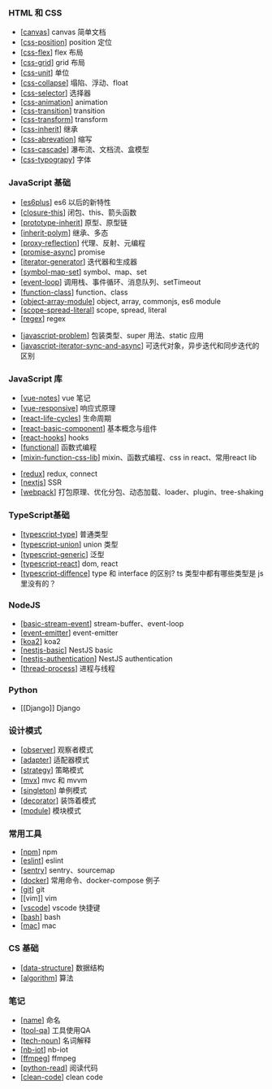 
<!-- [[problem-index]] 问题索引 -->

### HTML 和 CSS

- [[canvas]] canvas 简单文档
- [[css-position]] position 定位
- [[css-flex]] flex 布局
- [[css-grid]] grid 布局
- [[css-unit]] 单位
- [[css-collapse]] 塌陷、浮动、float
- [[css-selector]] 选择器
- [[css-animation]] animation
- [[css-transition]] transition
- [[css-transform]] transform
- [[css-inherit]] 继承
- [[css-abrevation]] 缩写
- [[css-cascade]] 瀑布流、文档流、盒模型
- [[css-typograpy]] 字体
<!-- - [[css-deadzone]] 有趣但不常用的属性 -->
<!-- - [[css-inline-element-baseline]] CSS 行内元素的 baseline 是怎么定义的？ -->
<!-- - [[css-problem]] 1px问题、幽灵空白节点、@import的缺陷 -->
<!-- - [[css-implement]] 跑马灯、拖拽跟随 -->

### JavaScript 基础

- [[es6plus]] es6 以后的新特性
- [[closure-this]] 闭包、this、箭头函数
- [[prototype-inherit]] 原型、原型链
- [[inherit-polym]] 继承、多态
- [[proxy-reflection]] 代理、反射、元编程
- [[promise-async]] promise
- [[iterator-generator]] 迭代器和生成器
- [[symbol-map-set]] symbol、map、set
- [[event-loop]] 调用栈、事件循环、消息队列、setTimeout
- [[function-class]] function、class
- [[object-array-module]] object, array, commonjs, es6 module
- [[scope-spread-literal]] scope, spread, literal
- [[regex]] regex
<!-- - 宏任务微任务 -->
- [[javascript-problem]] 包装类型、super 用法、static 应用
- [[javascript-iterator-sync-and-async]] 可迭代对象，异步迭代和同步迭代的区别

### JavaScript 库

- [[vue-notes]] vue 笔记
- [[vue-responsive]] 响应式原理
- [[react-life-cycles]] 生命周期
- [[react-basic-component]] 基本概念与组件
- [[react-hooks]] hooks
- [[functional]] 函数式编程
- [[mixin-function-css-lib]] mixin、函数式编程、css in react、常用react lib
<!-- - [[react-virtual-dom]] 虚拟 dom -->
<!-- - [[react-fiber]] react fiber -->
<!-- - [[react-router]] router -->
- [[redux]] redux, connect
- [[nextjs]] SSR
- [[webpack]] 打包原理、优化分包、动态加载、loader、plugin、tree-shaking

<!-- ### JavaScript 实现 -->

<!-- - [[implement-lib]] 函数实现：debounce, throttle, bind, promise, deepcopy, async -->
<!-- - [[implement-inherice]]继承实现：prototype, object.create, object.setPrototype, class -->
<!-- - [[implement-mvvm]] 自己实现一个 mvvm -->
  
### TypeScript基础

- [[typescript-type]] 普通类型
- [[typescript-union]] union 类型
- [[typescript-generic]] 泛型
- [[typescript-react]] dom, react
- [[typescript-diffence]] type 和 interface 的区别? ts 类型中都有哪些类型是 js 里没有的？

### NodeJS

- [[basic-stream-event]] stream-buffer、event-loop
- [[event-emitter]] event-emitter
- [[koa2]] koa2
- [[nestjs-basic]] NestJS basic
- [[nestjs-authentication]] NestJS authentication
- [[thread-process]] 进程与线程
<!-- - 怎么实现多进程、线程池、进程间通信、websocket 心跳包 -->

### Python

- [[Django]] Django

### 设计模式

- [[observer]] 观察者模式
- [[adapter]] 适配器模式
- [[strategy]] 策略模式
- [[mvx]] mvc 和 mvvm
- [[singleton]] 单例模式
- [[decorator]] 装饰着模式
- [[module]] 模块模式
<!-- - 行为代理模式 -->

### 常用工具

- [[npm]] npm
- [[eslint]] eslint
- [[sentry]] sentry、sourcemap
- [[docker]] 常用命令、docker-compose 例子
- [[git]] git
- [[vim]] vim
- [[vscode]] vscode 快捷键
- [[bash]] bash
- [[mac]] mac

### CS 基础

- [[data-structure]] 数据结构
- [[algorithm]] 算法
<!-- - leetcode -->

### 笔记

- [[name]] 命名
- [[tool-qa]] 工具使用QA
- [[tech-noun]] 名词解释
- [[nb-iot]] nb-iot
- [[ffmpeg]] ffmpeg
- [[python-read]] 阅读代码
- [[clean-code]] clean code

[//begin]: # "Autogenerated link references for markdown compatibility"
[canvas]: canvas "Canvas"
[css-position]: css-position "Css Position"
[css-flex]: css-flex "Css Flex"
[css-unit]: css-unit "Css Unit"
[css-selector]: css-selector "Css Selector"
[css-animation]: css-animation "Css Animation"
[css-inherit]: css-inherit "Css Inherit"
[css-abrevation]: css-abrevation "Css Abrevation"
[css-typograpy]: css-typograpy "Css Typograpy"
[css-deadzone]: css-deadzone "Css Deadzone"
[es6plus]: es6plus "Es6plus"
[closure-this]: closure-this "Closure This"
[prototype-inherit]: prototype-inherit "Prototype Inherit"
[proxy-reflection]: proxy-reflection "Proxy Reflection"
[promise-async]: promise-async "Promise Async"
[iterator-generator]: iterator-generator "Iterator Generator"
[symbol-map-set]: symbol-map-set "Symbol Map Set"
[event-loop]: event-loop "Event Loop"
[javascript-problem]: javascript-problem "Javascript Problem"
[javascript-iterator-sync-and-async]: javascript-iterator-sync-and-async "Javascript Iterator Sync and Async"
[vue-notes]: vue-notes "Vue Notes"
[vue-responsive]: vue-responsive "Vue Responsive"
[react-life-cycles]: react-life-cycles "React Life Cycles"
[react-hooks]: react-hooks "React Hooks"
[react-virtual-dom]: react-virtual-dom "React Virtual Dom"
[react-fiber]: react-fiber "React Fiber"
[redux]: redux "Redux"
[nextjs]: nextjs "Nextjs"
[webpack]: webpack "Webpack"
[implement-inherice]: implement-inherice "Implement Inherice"
[implement-mvvm]: implement-mvvm "Implement Mvvm"
[typescript-diffence]: typescript-diffence "Typescript Diffence"
[observer]: observer "Observer"
[adapter]: adapter "Adapter"
[strategy]: strategy "Strategy"
[mvx]: mvx "Mvx"
[singleton]: singleton "Singleton"
[decorator]: decorator "Decorator"
[module]: module "Module"
[docker]: docker "Docker"
[data-structure]: data-structure "Data-structure"
[algorithm]: algorithm "Algorithm"
[problem-index]: problem-index "Problem Index"
[what-happend-when]: what-happend-when "What Happend When"
[performance]: performance "Performance"
[security]: security "Security"
[tool-qa]: tool-qa "Tool Qa"
[tech-noun]: tech-noun "Tech Noun"
[nb-iot]: nb-iot "Nb-iot"
[css-grid]: css-grid "Css Grid"
[css-collapse]: css-collapse "Css Collapse"
[css-transition]: css-transition "Css Transition"
[css-transform]: css-transform "Css Transform"
[css-cascade]: css-cascade "Css Cascade"
[function-class]: function-class "Function Class"
[inherit-polym]: inherit-polym "Inherit Polym"
[object-array-module]: object-array-module "Object Array Module"
[scope-spread-literal]: scope-spread-literal "Scope Spread Literal"
[function-css-lib]: function-css-lib "Function Css Lib"
[mixin-function-css-lib]: mixin-function-css-lib "Mixin Function Css Lib"
[react-basic-component]: react-basic-component "React Basic Component"
[typescript-type]: typescript-type "Typescript Type"
[typescript-union]: typescript-union "Typescript Union"
[typescript-generic]: typescript-generic "Typescript Generic"
[typescript-react]: typescript-react "Typescript React"
[koa2]: koa2 "Koa2"
[basic-stream-event]: basic-stream-event "Basic Stream Event"
[event-emitter]: event-emitter "Event Emitter"
[nestjs-basic]: nestjs-basic "Nestjs Basic"
[nestjs-authentication]: nestjs-authentication "Nestjs Authentication"
[git]: git "Git"
[npm]: npm "Npm"
[vscode]: vscode "Vscode"
[bash]: bash "Bash"
[mac]: mac "Mac"
[sentry]: sentry "Sentry"
[eslint]: eslint "Eslint"
[name]: name "Name"
[ffmpeg]: ffmpeg "Ffmpeg"
[regex]: regex "Regex"
[functional]: functional "Functional"
[thread-process]: thread-process "Thread Process"
[python-read]: python-read "Python Read"
[clean-code]: clean-code "Clean Code"
[//end]: # "Autogenerated link references"